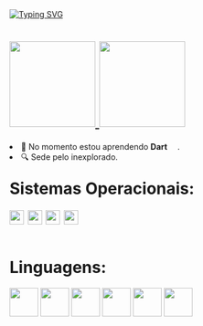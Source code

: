 <!--https://readme-typing-svg.demolab.com/demo/-->
<div>
<a href="https://linktr.ee/hilldemberg986"><img align=center src="https://readme-typing-svg.demolab.com?font=Special+Elite&size=50&pause=1000&color=0194DD&center=true&vCenter=true&width=900&height=90&lines=%C3%93la+Mundo...;Meu+Nome+%C3%A9+Hildemberg!!;Sou+Dev+Em+Forma%C3%A7%C3%A3o+%F0%9F%A4%93;Tamb%C3%A9m+Sou+Gamer+Nas+horas+vagas" alt="Typing SVG"/></a>
</div>

<!--https://github.com/anuraghazra/github-readme-stats-->


<div>
    <h1>
    <a href="https://allinks.me/hildemberg986">
        <img height=150px src="https://github-readme-stats-evsn.vercel.app/api?username=Hildemberg986&hide=issues&include_all_commits=true&count_private=true&show_icons=true&theme=algolia&card_width=430px&locale=pt-br&cache_seconds=120">
    </a>
    <a href= "https://allinks.me/hildemberg986">
        <img height=150px src="https://github-readme-stats-evsn.vercel.app/api/top-langs/?username=Hildemberg986&hide=shell,Batchfile&include_all_commits&card_width=300px$langs_count=8&theme=algolia&layout=compact&locale=pt-br&exclude_repo=github-readme-stats&cache_seconds=60"/>
    </a>
    </h1>
</div>

<div style="margin-bottom: -15px">
    <lu>
        <li>🔭 No momento estou aprendendo <strong>Dart</strong> <img src="https://cdn.jsdelivr.net/gh/devicons/devicon/icons/dart/dart-original.svg" height="14" >.</li>
        <li>🔍 Sede pelo inexplorado.</li>
    </lu>
</div>

## <h1 style="padding-bottom: 0px">Sistemas Operacionais:</h1> 
<div>
<h1 style="margin-top: 12px; padding-bottom: 12px;">
<a href="https://linuxmint.com/"><img  src="https://img.shields.io/badge/Linux_Mint-87CF3E?style=for-the-badge&logo=linux-mint&logoColor=white" height="25"/></a>
<a href="https://ubuntu.com/"> <img  src="https://img.shields.io/badge/Ubuntu-E95420?style=for-the-badge&logo=ubuntu&logoColor=white" height="25"><a>
<a href="https://www.microsoft.com/PT-BR/windows/windows-11?icid=SSM_AS_Windows11"><img src="https://img.shields.io/badge/Windows-0078D6?style=for-the-badge&logo=windows&logoColor=white" height="25"></a>
<a href="https://developer.android.com/about/versions/13?gclid=Cj0KCQjwiZqhBhCJARIsACHHEH8oDZEp6FquqMzftOyTPyYElD_Z2vTPeyT2f9M_EOyFHwQPyguZ40saAgKDEALw_wcB&gclsrc=aw.ds&hl=pt-br"><img src="https://img.shields.io/badge/Android-3DDC84?style=for-the-badge&logo=android&logoColor=white" height="25"></a>
</h1>   
</div>


<h1 style="padding-bottom: -5px">Linguagens:</h1>
<div aling="left">
<img src="https://cdn.jsdelivr.net/gh/devicons/devicon/icons/javascript/javascript-original.svg" width="50"/>
<img src="https://cdn.jsdelivr.net/gh/devicons/devicon/icons/html5/html5-original-wordmark.svg" width="50"/>
<img src="https://cdn.jsdelivr.net/gh/devicons/devicon/icons/css3/css3-original-wordmark.svg" width="50"/>
<img src="https://cdn.jsdelivr.net/gh/devicons/devicon/icons/python/python-original-wordmark.svg" width="50"/>
<img src="https://cdn.jsdelivr.net/gh/devicons/devicon/icons/vuejs/vuejs-original-wordmark.svg" width="50" /> 
<img src="https://cdn.jsdelivr.net/gh/devicons/devicon/icons/angularjs/angularjs-original.svg" width="50" /> 
</div>
